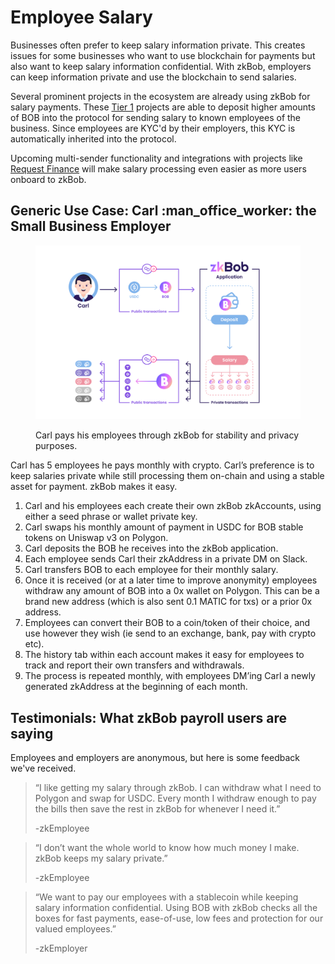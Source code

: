 # Employee Salary

Businesses often prefer to keep salary information private. This creates issues for some businesses who want to use blockchain for payments but also want to keep salary information confidential. With zkBob, employers can keep information private and use the blockchain to send salaries.&#x20;

Several prominent projects in the ecosystem are already using zkBob for salary payments. These [Tier 1](../deposit-and-withdrawal-limits.md#tiered-limits) projects are able to deposit higher amounts of BOB into the protocol for sending salary to known employees of the business. Since employees are KYC'd by their employers, this KYC is automatically inherited into the protocol.

Upcoming multi-sender functionality and integrations with projects like [Request Finance](https://request.network/en/) will make salary processing even easier as more users onboard to zkBob.

## Generic Use Case: Carl :man\_office\_worker: the Small Business Employer

<figure><img src="../../.gitbook/assets/Carl small business.png" alt=""><figcaption><p>Carl pays his employees through zkBob for stability and privacy purposes.</p></figcaption></figure>

Carl has 5 employees he pays monthly with crypto. Carl’s preference is to keep salaries private while still processing them on-chain and using a stable asset for payment. zkBob makes it easy.

1. Carl and his employees each create their own zkBob zkAccounts, using either a seed phrase or wallet private key.
2. Carl swaps his monthly amount of payment in USDC for BOB stable tokens on Uniswap v3 on Polygon.
3. Carl deposits the BOB he receives into the zkBob application.
4. Each employee sends Carl their zkAddress in a private DM on Slack.
5. Carl transfers BOB to each employee for their monthly salary.
6. Once it is received (or at a later time to improve anonymity) employees withdraw any amount of BOB into a 0x wallet on Polygon. This can be a brand new address (which is also sent 0.1 MATIC for txs) or a prior 0x address.
7. &#x20;Employees can convert their BOB to a coin/token of their choice, and use however they wish (ie send to an exchange, bank, pay with crypto etc). &#x20;
8. The history tab within each account makes it easy for employees to track and report their own transfers and withdrawals.
9. The process is repeated monthly, with employees DM’ing Carl a newly generated zkAddress at the beginning of each month.&#x20;

## Testimonials: What zkBob payroll users are saying

Employees and employers are anonymous, but here is some feedback we've received.

> “I like getting my salary through zkBob. I can withdraw what I need to Polygon and swap for USDC. Every month I withdraw enough to pay the bills then save the rest in zkBob for whenever I need it.”&#x20;
>
> \-zkEmployee&#x20;

> “I don’t want the whole world to know how much money I make. zkBob keeps my salary private.”&#x20;
>
> \-zkEmployee&#x20;

> “We want to pay our employees with a stablecoin while keeping salary information confidential. Using BOB with zkBob checks all the boxes for fast payments, ease-of-use, low fees and protection for our valued employees.”&#x20;
>
> \-zkEmployer
